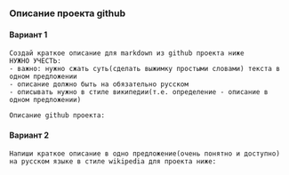 
### Описание проекта github

#### Вариант 1

```
Создай краткое описание для markdown из github проекта ниже
НУЖНО УЧЕСТЬ:
- важно: нужно сжать суть(сделать выжимку простыми словами) текста в одном предложении
- описание должно быть на обязательно русском
- описывать нужно в стиле википедии(т.е. определение - описание в одном предложении)

Описание github проекта:
```

#### Вариант 2

```
Напиши краткое описание в одно предложение(очень понятно и доступно) на русском языке в стиле wikipedia для проекта ниже:
```
